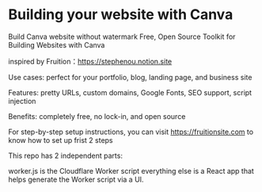 # Building your website with Canva
Build Canva website without watermark
Free, Open Source Toolkit for Building Websites with Canva

inspired by Fruition：https://stephenou.notion.site

Use cases: perfect for your portfolio, blog, landing page, and business site

Features: pretty URLs, custom domains, Google Fonts, SEO support, script injection

Benefits: completely free, no lock-in, and open source

For step-by-step setup instructions, 
you can visit https://fruitionsite.com to know how to set up frist 2 steps

This repo has 2 independent parts:

worker.js is the Cloudflare Worker script
everything else is a React app that helps generate the Worker script via a UI.
